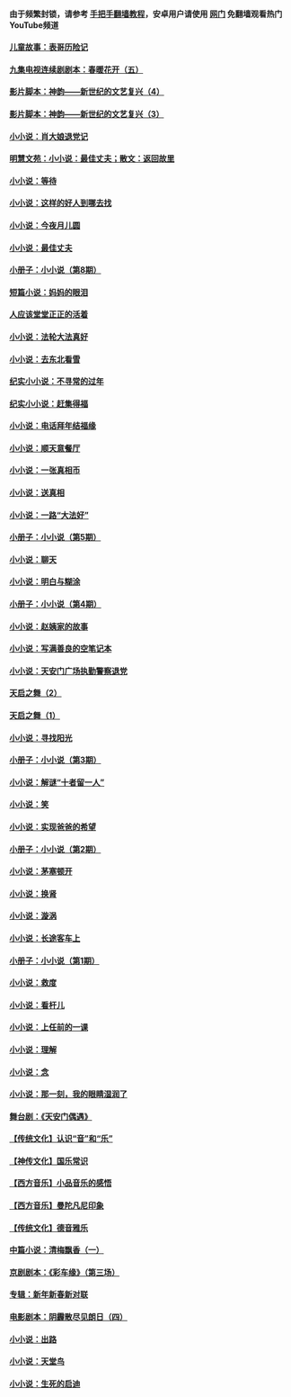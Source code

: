#### 由于频繁封锁，请参考 [手把手翻墙教程](https://github.com/gfw-breaker/guides/wiki/)，安卓用户请使用 [网门](https://github.com/gfw-breaker/nogfw/blob/master/dl.md?t=07190701) 免翻墙观看热门YouTube频道 

#### [儿童故事：表哥历险记](../pages/328/383535.md?t=07190701) 

#### [九集电视连续剧剧本：春暖花开（五）](../pages/328/275919.md?t=07190701) 

#### [影片脚本：神韵——新世纪的文艺复兴（4）](../pages/328/266089.md?t=07190701) 

#### [影片脚本：神韵——新世纪的文艺复兴（3）](../pages/328/266087.md?t=07190701) 

#### [小小说：肖大娘退党记](../pages/328/239807.md?t=07190701) 

#### [明慧文苑：小小说：最佳丈夫；散文：返回故里](../pages/328/3439.md?t=07190701) 

#### [小小说：等待](../pages/328/223927.md?t=07190701) 

#### [小小说：这样的好人到哪去找](../pages/328/209396.md?t=07190701) 

#### [小小说：今夜月儿圆](../pages/328/193588.md?t=07190701) 

#### [小小说：最佳丈夫](../pages/328/190938.md?t=07190701) 

#### [小册子：小小说（第8期）](../pages/328/188202.md?t=07190701) 

#### [短篇小说：妈妈的眼泪](../pages/328/187712.md?t=07190701) 

#### [人应该堂堂正正的活着](../pages/328/182430.md?t=07190701) 

#### [小小说：法轮大法真好](../pages/328/174669.md?t=07190701) 

#### [小小说：去东北看雪](../pages/328/173882.md?t=07190701) 

#### [纪实小小说：不寻常的过年](../pages/328/173187.md?t=07190701) 

#### [纪实小小说：赶集得福](../pages/328/172652.md?t=07190701) 

#### [小小说：电话拜年结福缘](../pages/328/172533.md?t=07190701) 

#### [小小说：顺天意餐厅](../pages/328/170182.md?t=07190701) 

#### [小小说：一张真相币](../pages/328/169410.md?t=07190701) 

#### [小小说：送真相](../pages/328/166713.md?t=07190701) 

#### [小小说：一路“大法好”](../pages/328/162016.md?t=07190701) 

#### [小册子：小小说（第5期）](../pages/328/161131.md?t=07190701) 

#### [小小说：聊天](../pages/328/159640.md?t=07190701) 

#### [小小说：明白与糊涂](../pages/328/158101.md?t=07190701) 

#### [小册子：小小说（第4期）](../pages/328/158006.md?t=07190701) 

#### [小小说：赵姨家的故事](../pages/328/157843.md?t=07190701) 

#### [小小说：写满善良的空笔记本](../pages/328/157382.md?t=07190701) 

#### [小小说：天安门广场执勤警察退党](../pages/328/156982.md?t=07190701) 

#### [天启之舞（2）](../pages/328/153440.md?t=07190701) 

#### [天启之舞（1）](../pages/328/153439.md?t=07190701) 

#### [小小说：寻找阳光](../pages/328/153065.md?t=07190701) 

#### [小册子：小小说（第3期）](../pages/328/151715.md?t=07190701) 

#### [小小说：解谜“十者留一人”](../pages/328/148967.md?t=07190701) 

#### [小小说：笑](../pages/328/148905.md?t=07190701) 

#### [小小说：实现爸爸的希望](../pages/328/148096.md?t=07190701) 

#### [小册子：小小说（第2期）](../pages/328/147214.md?t=07190701) 

#### [小小说：茅塞顿开](../pages/328/147030.md?t=07190701) 

#### [小小说：换肾](../pages/328/146770.md?t=07190701) 

#### [小小说：漩涡](../pages/328/146683.md?t=07190701) 

#### [小小说：长途客车上](../pages/328/145076.md?t=07190701) 

#### [小册子：小小说（第1期）](../pages/328/143963.md?t=07190701) 

#### [小小说：救度](../pages/328/143927.md?t=07190701) 

#### [小小说：看杆儿](../pages/328/142137.md?t=07190701) 

#### [小小说：上任前的一课](../pages/328/140808.md?t=07190701) 

#### [小小说：理解](../pages/328/140476.md?t=07190701) 

#### [小小说：念](../pages/328/139513.md?t=07190701) 

#### [小小说：那一刻，我的眼睛湿润了](../pages/328/138476.md?t=07190701) 

#### [舞台剧：《天安门偶遇》](../pages/328/117155.md?t=07190701) 

#### [【传统文化】认识“音”和“乐”](../pages/328/108667.md?t=07190701) 

#### [【神传文化】国乐常识](../pages/328/104225.md?t=07190701) 

#### [【西方音乐】小品音乐的感悟](../pages/328/102924.md?t=07190701) 

#### [【西方音乐】曼陀凡尼印象](../pages/328/102922.md?t=07190701) 

#### [【传统文化】德音雅乐](../pages/328/102923.md?t=07190701) 

#### [中篇小说：清梅飘香（一）](../pages/328/101058.md?t=07190701) 

#### [京剧剧本：《彩车缘》（第三场）](../pages/328/96434.md?t=07190701) 

#### [专辑：新年新春新对联](../pages/328/94991.md?t=07190701) 

#### [电影剧本：阴霾散尽见朗日（四）](../pages/328/87081.md?t=07190701) 

#### [小小说：出路](../pages/328/84848.md?t=07190701) 

#### [小小说：天堂鸟](../pages/328/83084.md?t=07190701) 

#### [小小说：生死的启迪](../pages/328/70977.md?t=07190701) 

